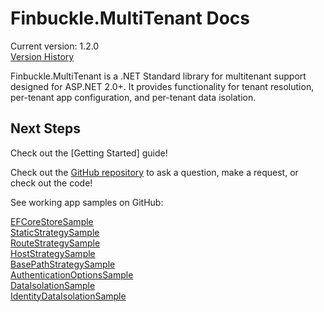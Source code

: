 # Finbuckle.MultiTenant Docs

Current version: 1.2.0  
[Version History](Docs/version-history)

Finbuckle.MultiTenant is a .NET Standard library for multitenant support designed for ASP.NET 2.0+. It provides functionality for tenant resolution, per-tenant app configuration, and per-tenant data isolation.



## Next Steps

Check out the [Getting Started] guide!

Check out the [GitHub repository](https://github.com/Finbuckle/Finbuckle.MultiTenant) to ask a question, make a request, or check out the code!

See working app samples on GitHub:

[EFCoreStoreSample](https://github.com/Finbuckle/Finbuckle.MultiTenant/tree/dev/samples/EFCoreStoreSample)  
[StaticStrategySample](https://github.com/Finbuckle/Finbuckle.MultiTenant/tree/dev/samples/StaticStrategySample)  
[RouteStrategySample](https://github.com/Finbuckle/Finbuckle.MultiTenant/tree/dev/samples/RouteStrategySample)  
[HostStrategySample](https://github.com/Finbuckle/Finbuckle.MultiTenant/tree/dev/samples/HostStrategySample)  
[BasePathStrategySample](https://github.com/Finbuckle/Finbuckle.MultiTenant/tree/dev/samples/BasePathStrategySample)  
[AuthenticationOptionsSample](https://github.com/Finbuckle/Finbuckle.MultiTenant/tree/dev/samples/AuthenticationOptionsSample)  
[DataIsolationSample](https://github.com/Finbuckle/Finbuckle.MultiTenant/tree/dev/samples/DataIsolationSample)  
[IdentityDataIsolationSample](https://github.com/Finbuckle/Finbuckle.MultiTenant/tree/dev/samples/IdentityDataIsolationSample)
